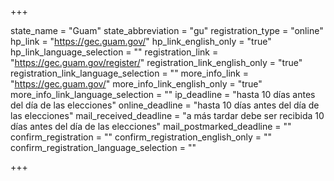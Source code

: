 +++

state_name = "Guam"
state_abbreviation = "gu"
registration_type = "online"
hp_link = "https://gec.guam.gov/"
hp_link_english_only = "true"
hp_link_language_selection = ""
registration_link = "https://gec.guam.gov/register/"
registration_link_english_only = "true"
registration_link_language_selection = ""
more_info_link = "https://gec.guam.gov/"
more_info_link_english_only = "true"
more_info_link_language_selection = ""
ip_deadline = "hasta 10 días antes del día de las elecciones"
online_deadline = "hasta 10 días antes del día de las elecciones"
mail_received_deadline = "a más tardar debe ser recibida 10 días antes del día de las elecciones"
mail_postmarked_deadline = ""
confirm_registration = ""
confirm_registration_english_only = ""
confirm_registration_language_selection = ""

+++